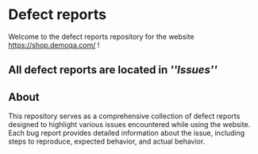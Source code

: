 # Defect reports

Welcome to the defect reports repository for the website https://shop.demoqa.com/ !

## **All defect reports are located in _''Issues''_**


## About

This repository serves as a comprehensive collection of defect reports designed to highlight various issues encountered while using the website. 
Each bug report provides detailed information about the issue, including steps to reproduce, expected behavior, and actual behavior.

